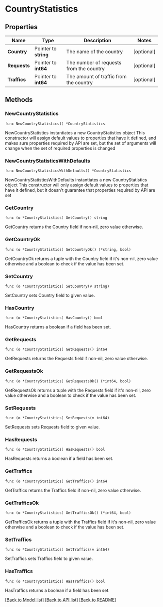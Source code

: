 # CountryStatistics

## Properties

Name | Type | Description | Notes
------------ | ------------- | ------------- | -------------
**Country** | Pointer to **string** | The name of the country | [optional] 
**Requests** | Pointer to **int64** | The number of requests from the country | [optional] 
**Traffics** | Pointer to **int64** | The amount of traffic from the country | [optional] 

## Methods

### NewCountryStatistics

`func NewCountryStatistics() *CountryStatistics`

NewCountryStatistics instantiates a new CountryStatistics object
This constructor will assign default values to properties that have it defined,
and makes sure properties required by API are set, but the set of arguments
will change when the set of required properties is changed

### NewCountryStatisticsWithDefaults

`func NewCountryStatisticsWithDefaults() *CountryStatistics`

NewCountryStatisticsWithDefaults instantiates a new CountryStatistics object
This constructor will only assign default values to properties that have it defined,
but it doesn't guarantee that properties required by API are set

### GetCountry

`func (o *CountryStatistics) GetCountry() string`

GetCountry returns the Country field if non-nil, zero value otherwise.

### GetCountryOk

`func (o *CountryStatistics) GetCountryOk() (*string, bool)`

GetCountryOk returns a tuple with the Country field if it's non-nil, zero value otherwise
and a boolean to check if the value has been set.

### SetCountry

`func (o *CountryStatistics) SetCountry(v string)`

SetCountry sets Country field to given value.

### HasCountry

`func (o *CountryStatistics) HasCountry() bool`

HasCountry returns a boolean if a field has been set.

### GetRequests

`func (o *CountryStatistics) GetRequests() int64`

GetRequests returns the Requests field if non-nil, zero value otherwise.

### GetRequestsOk

`func (o *CountryStatistics) GetRequestsOk() (*int64, bool)`

GetRequestsOk returns a tuple with the Requests field if it's non-nil, zero value otherwise
and a boolean to check if the value has been set.

### SetRequests

`func (o *CountryStatistics) SetRequests(v int64)`

SetRequests sets Requests field to given value.

### HasRequests

`func (o *CountryStatistics) HasRequests() bool`

HasRequests returns a boolean if a field has been set.

### GetTraffics

`func (o *CountryStatistics) GetTraffics() int64`

GetTraffics returns the Traffics field if non-nil, zero value otherwise.

### GetTrafficsOk

`func (o *CountryStatistics) GetTrafficsOk() (*int64, bool)`

GetTrafficsOk returns a tuple with the Traffics field if it's non-nil, zero value otherwise
and a boolean to check if the value has been set.

### SetTraffics

`func (o *CountryStatistics) SetTraffics(v int64)`

SetTraffics sets Traffics field to given value.

### HasTraffics

`func (o *CountryStatistics) HasTraffics() bool`

HasTraffics returns a boolean if a field has been set.


[[Back to Model list]](../README.md#documentation-for-models) [[Back to API list]](../README.md#documentation-for-api-endpoints) [[Back to README]](../README.md)


